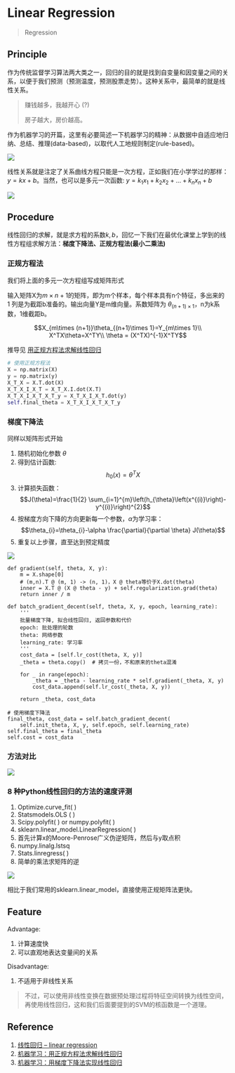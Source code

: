 # Linear Regression
> Regression

## Principle
作为传统监督学习算法两大类之一，回归的目的就是找到自变量和因变量之间的关系，以便于我们预测（预测温度，预测股票走势）。这种关系中，最简单的就是线性关系。
> 赚钱越多，我越开心 (?)
> 
> 房子越大，房价越高。

作为机器学习的开篇，这里有必要简述一下机器学习的精神：从数据中自适应地归纳、总结、推理(data-based)，以取代人工地规则制定(rule-based)。

![](https://easy-ai.oss-cn-shanghai.aliyuncs.com/2019-08-30-taolu.png)

线性关系就是注定了关系曲线方程只能是一次方程，正如我们在小学学过的那样：$y=kx+b$。当然，也可以是多元一次函数: $y=k_1x_1+k_2x_2+\dots+k_nx_n+b$

![](https://easy-ai.oss-cn-shanghai.aliyuncs.com/2019-08-30-xianxing.png)

## Procedure
线性回归的求解，就是求方程的系数$k,b$，回忆一下我们在最优化课堂上学到的线性方程组求解方法：**梯度下降法、正规方程法(最小二乘法)**

### 正规方程法
我们将上面的多元一次方程组写成矩阵形式

输入矩阵X为$m\times n+1$的矩阵，即为m个样本，每个样本具有n个特征，多出来的 $1$ 列是为截距b准备的。输出向量Y是m维向量。系数矩阵为 $\theta_{(n+1)\times 1}$，n为k系数，1维截距b。

$$X_{m\times (n+1)}\theta_{(n+1)\times 1}=Y_{m\times 1}\\
X^TX\theta=X^TY\\
\theta = (X^TX)^{-1}X^TY$$

推导见 [用正规方程法求解线性回归](https://zhuanlan.zhihu.com/p/34842727)

```python
# 使用正规方程法
X = np.matrix(X)
y = np.matrix(y)
X_T_X = X.T.dot(X)
X_T_X_I_X_T = X_T_X.I.dot(X.T)
X_T_X_I_X_T_X_T_y = X_T_X_I_X_T.dot(y)
self.final_theta = X_T_X_I_X_T_X_T_y
```

### 梯度下降法
同样以矩阵形式开始
1. 随机初始化参数 $\theta$ 
2. 得到估计函数:
    $$h_0(x)=\theta^TX$$
3. 计算损失函数：
   $$J(\theta)=\frac{1}{2} \sum_{i=1}^{m}\left(h_{\theta}\left(x^{(i)}\right)-y^{(i)}\right)^{2}$$
4. 按梯度方向下降的方向更新每一个参数，$\alpha$为学习率：
   $$\theta_{i}=\theta_{i}-\alpha \frac{\partial}{\partial \theta} J(\theta)$$
5. 重复以上步骤，直至达到预定精度

![](D:\Download\oW096qlMP4GlWxR9TRCXCbEdANt0MPz3cZQfg5AuA3ePP1560695482813.gif)

```
def gradient(self, theta, X, y):
    m = X.shape[0]
    # (m,n).T @ (m, 1) -> (n, 1)，X @ theta等价于X.dot(theta)
    inner = X.T @ (X @ theta - y) + self.regularization.grad(theta)
    return inner / m
    
def batch_gradient_decent(self, theta, X, y, epoch, learning_rate):
    '''
    批量梯度下降, 拟合线性回归, 返回参数和代价
    epoch: 批处理的轮数
    theta: 网络参数
    learning_rate: 学习率
    '''
    cost_data = [self.lr_cost(theta, X, y)]
    _theta = theta.copy()  # 拷贝一份，不和原来的theta混淆

    for _ in range(epoch):
        _theta = _theta - learning_rate * self.gradient(_theta, X, y)
        cost_data.append(self.lr_cost(_theta, X, y))

    return _theta, cost_data

# 使用梯度下降法
final_theta, cost_data = self.batch_gradient_decent(
    self.init_theta, X, y, self.epoch, self.learning_rate)
self.final_theta = final_theta
self.cost = cost_data
```

### 方法对比
![](https://pic2.zhimg.com/80/v2-c973cdee849a4d0a7b92e55c8b520425_1440w.jpg)

### 8 种Python线性回归的方法的速度评测
1. Optimize.curve_fit( )
2. Statsmodels.OLS ( )
3. Scipy.polyfit( ) or numpy.polyfit( )
4. sklearn.linear_model.LinearRegression( )
5. 首先计算x的Moore-Penrose广义伪逆矩阵，然后与y取点积
6. numpy.linalg.lstsq
7. Stats.linregress( )
8. 简单的乘法求矩阵的逆

![](https://easy-ai.oss-cn-shanghai.aliyuncs.com/2019-08-30-pingce.png)

相比于我们常用的sklearn.linear_model，直接使用正规矩阵法更快。

## Feature
Advantage:
1. 计算速度快
2. 可以直观地表达变量间的关系

Disadvantage:

1. 不适用于非线性关系

> 不过，可以使用非线性变换在数据预处理过程将特征空间转换为线性空间，再使用线性回归，这和我们后面要提到的SVM的核函数是一个道理。


## Reference 
1. [线性回归 – linear regression](https://easyai.tech/ai-definition/linear-regression/)
2. [机器学习：用正规方程法求解线性回归](https://zhuanlan.zhihu.com/p/34842727)
3. [机器学习：用梯度下降法实现线性回归](https://zhuanlan.zhihu.com/p/33992985)

